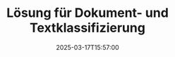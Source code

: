 ---
############################# Static ############################
layout: "family"
date:  2025-03-17T15:57:00
draft: false

product: "Classification"
product_tag: "classification"

lang: de

############################# Head ############################
head_title: ".NET-API für Dokument- und Textklassifizierung sowie Stimmungsanalyse"
head_description: "Leistungsstarke .NET-Bibliothek für Dokument- und Textklassifizierung mit IAB-2-, Dokument- und Stimmungstaxonomien. Unterstützt mehrere Dateiformate und Sprachen."

############################# Header ############################
title: "Lösung für Dokument- und Textklassifizierung"
description: |
  Klassifizieren Sie Dokumente und Texte einfach mit verschiedenen Taxonomien mithilfe unserer .NET-API.

  Führen Sie Stimmungsanalysen durch und kategorisieren Sie Inhalte über mehrere Dateiformate und Sprachen hinweg.

  Integrieren Sie fortschrittliche Klassifizierungsfunktionen in Ihre .NET-Anwendungen mit nur wenigen Codezeilen.

############################# Supported Platforms ###############################
supported_platforms:
  enable: true
  head_title: "Wählen Sie Ihre Plattform"
  title: "Plattformunabhängigkeit"
  description: "GroupDocs.Classification für .NET ist mit folgenden Betriebssystemen und Frameworks kompatibel:"
  details_link_title: "Erfahren Sie mehr"

  items:
    # items loop
    - title: ".NET"
      description: GroupDocs.Classification für .NET
      color: "blue"
      tag: "net"
      link: "/classification/net/"
      features_link: "https://docs.groupdocs.com/classification/net/system-requirements/"
      features:
          # features loop
          - rows: "3"
            content: |
                    .NET Core 2.0 oder höher  .NET Framework 4.7 oder höher
      
          # features loop
          - rows: "4"
            content: |
                    Windows Desktop (x64)  Windows Server (x64)  Windows Azure  Mac OS X x64 (10.12+)
      
          # features loop
          - rows: "3"
            content: |
                    Microsoft Visual Studio  JetBrains Rider  MonoDevelop
      
          # features loop
          - rows: "1"
            content: |
                    Über 10 Dateiformate

############################# Features ###############################
features:
  enable: true
  title: "Hauptfunktionen von GroupDocs.Classification"
  description: "Diese Lösung hilft Ihnen, Dokumente und Texte mit verschiedenen Taxonomien zu klassifizieren, Stimmungsanalysen durchzuführen und fortschrittliche Klassifizierungsfunktionen in Ihre .NET-Anwendungen zu integrieren."

  items:
    # items loop
    - icon: "classify"
      title: "Mehrere Taxonomien"
      content: "Klassifizierung mit IAB-2-, Dokument- und Stimmungstaxonomien."

    # items loop
    - icon: "format"
      title: "Breite Formatunterstützung"
      content: "Verarbeitung verschiedener Dokumentformate einschließlich DOC, DOCX, PDF und mehr."

    # items loop
    - icon: "analyze"
      title: "Stimmungsanalyse"
      content: "Durchführung von Stimmungsklassifizierung für englische und chinesische Texte."

    # items loop
    - icon: "integrate"
      title: "Einfache Integration"
      content: "Integration von Klassifizierungsfunktionen mit nur wenigen Codezeilen."

############################# Code samples ############################
code_samples:
  enable: true
  title: "Dokumente einfach klassifizieren"
  description: "GroupDocs.Classification Codebeispiele"
  items:
    # code sample loop
    - title: "PDF mit IAB-2-Taxonomie klassifizieren"
      content: |
       Mit GroupDocs.Classification können Sie PDF-Dokumente einfach mit der IAB-2-Taxonomie klassifizieren. Geben Sie einfach den Dokumentpfad, die gewünschte Anzahl von Ergebnissen und den Taxonomietyp an, um Klassifizierungsergebnisse zu erhalten.
      samples:
        - language: "C#"
          color: "blue"
          content: |
            ```csharp
            // Erstellen Sie eine Instanz des Classifiers
            var classifier = new GroupDocs.Classification.Classifier();

            // Klassifizieren Sie das Dokument
            var response = classifier.Classify("document.pdf", ".", 3, Taxonomy.Iab2);

            // Geben Sie die beste Klasse und ihre Wahrscheinlichkeit aus
            Console.WriteLine($"Beste Klasse: {response.BestClassName}, Wahrscheinlichkeit: {response.BestClassProbability}");
            ```

############################# Supported Formats ###############################
formats:
  enable: true
  title: "Unterstützt über 10 Dateiformate"
  description: "GroupDocs.Classification arbeitet mit verschiedenen gängigen Dokumentformaten"

############################# Metrics ###############################
metrics:
  enable: true
  title: "Detaillierte Metriken und Einblicke"
  description: "Tauchen Sie ein in unsere detaillierten Metriken für einen umfassenden Überblick über unsere Leistung und unser Wachstum."

  items:
    # items loop
    - number: "10+"
      title: "Unterstützte Formate"
      content: "Wir unterstützen über 10 der am häufigsten verwendeten Dokumentformate."

    # items loop
    - number: "3"
      title: "Unterstützte Taxonomien"
      content: "Klassifizieren Sie Inhalte mit IAB-2-, Dokument- und Stimmungstaxonomien."

    # items loop
    - number: "2"
      title: "Sprachen für Stimmungsanalyse"
      content: "Führen Sie Stimmungsklassifizierung in Englisch und Chinesisch durch."

    # items loop
    - number: "4.7+"
      title: ".NET Framework-Unterstützung"
      content: "Kompatibel mit .NET Framework 4.7 oder höher und .NET Core 2.0 oder höher."

############################# Actions ###############################
actions:
  enable: true
  title: "Bereit loszulegen?"
  description: "Testen Sie die Funktionen von GroupDocs.Classification kostenlos auf Ihrer Plattform."

  items:
    # items loop
    - title: ".NET"
      color: "blue"
      link: "/classification/net/"

############################# FAQ ###############################
faq:
  enable: true
  title: "Häufig gestellte Fragen"
  description: "Antworten auf häufige Fragen zu GroupDocs.Classification."

  items:
    # items loop
    - question: "Welche Arten von Dokumenten kann ich mit GroupDocs.Classification klassifizieren?"
      answer: "GroupDocs.Classification unterstützt verschiedene Dokumentformate, einschließlich Microsoft Word (DOC, DOCX, RTF), OpenOffice (ODT), PDF und Textdateien (TXT)."

    # items loop
    - question: "Kann ich GroupDocs.Classification für Stimmungsanalysen verwenden?"
      answer: "Ja, GroupDocs.Classification unterstützt Stimmungsanalysen für englische und chinesische Texte und ermöglicht es Ihnen, die Stimmung von Dokumenten oder Textausschnitten zu bestimmen."

    # items loop
    - question: "Ist es möglich, GroupDocs.Classification in meine bestehende .NET-Anwendung zu integrieren?"
      answer: "Absolut! GroupDocs.Classification bietet eine benutzerfreundliche API, die sich leicht mit nur wenigen Codezeilen in Ihre .NET-Anwendungen integrieren lässt. Sie ist darauf ausgelegt, nahtlos mit Ihren bestehenden Workflows zusammenzuarbeiten."

############################# Cloud Links ###############################
cloud_links:
  enable: false

############################# App links ###############################
app_links:
  enable: false
---